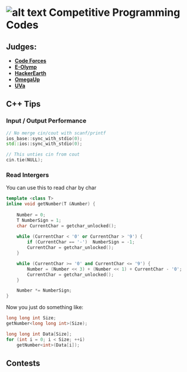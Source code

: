 # ![alt text](https://secure.gravatar.com/blavatar/4560c02ab420ca3cefc52ab44e8aefc1?s=32) Competitive Programming Codes

## Judges: 
- [**Code Forces**](CodeForces/)
- [**E-Olymp**](E-Olymp/)
- [**HackerEarth**](HackerEarth/)
- [**OmegaUp**](OmegaUp/)
- [**UVa**](UVa/)

## C++ Tips

### Input / Output Performance
```cpp
// No merge cin/cout with scanf/printf
ios_base::sync_with_stdio(0);
std::ios::sync_with_stdio(0);   

// This unties cin from cout
cin.tie(NULL);  
```

### Read Intergers

You can use this to read char by char
```cpp
template <class T>  
inline void getNumber(T &Number) {                                      //Super cool way to read ints
    
    Number = 0;                                                         //Set to 0
    T NumberSign = 1;                                                   //Sign all ok
    char CurrentChar = getchar_unlocked();                              //Read a char
 
    while (CurrentChar < '0' or CurrentChar > '9') {                    //If we are not reading numbers
        if (CurrentChar == '-')  NumberSign = -1;                       //If we have found the sign
        CurrentChar = getchar_unlocked();                               //Read the next char
    }

    while (CurrentChar >= '0' and CurrentChar <= '9') {                 //While we read numbers
        Number = (Number << 3) + (Number << 1) + CurrentChar - '0';     //Multiply by 10
        CurrentChar = getchar_unlocked();                               //Read the next char
    }

    Number *= NumberSign;                                               //If negative
}

```

Now you just do something like:
```cpp
long long int Size;
getNumber<long long int>(Size);

long long int Data[Size];
for (int i = 0; i < Size; ++i) 
    getNumber<int>(Data[i]);
```



## Contests
